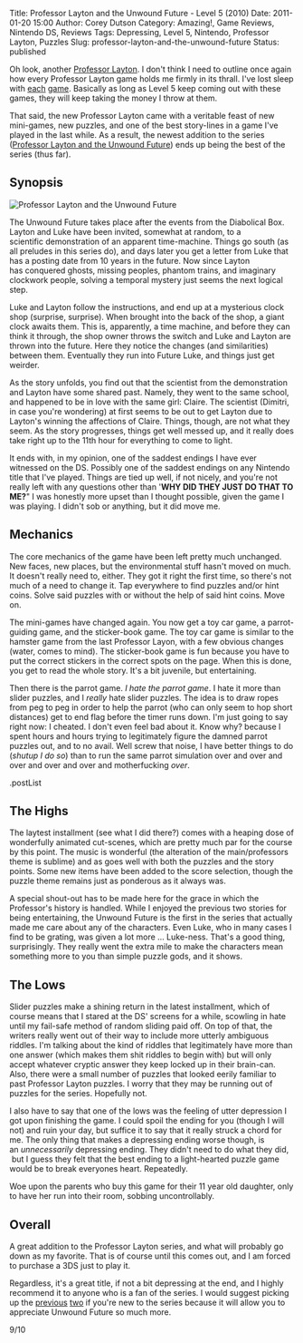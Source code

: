 Title: Professor Layton and the Unwound Future - Level 5 (2010)
Date: 2011-01-20 15:00
Author: Corey Dutson
Category: Amazing!, Game Reviews, Nintendo DS, Reviews
Tags: Depressing, Level 5, Nintendo, Professor Layton, Puzzles
Slug: professor-layton-and-the-unwound-future
Status: published

Oh look, another [Professor
Layton](http://www.amazon.co.uk/gp/product/B003O6E7DI?ie=UTF8&tag=walofscr-21&linkCode=as2&camp=1634&creative=19450&creativeASIN=B003O6E7DI "Amazon.co.uk - Professor Layton and the Unwound Future").
I don't think I need to outline once again how every Professor Layton
game holds me firmly in its thrall. I've lost sleep with
[each]({filename}professor-layton-and-the-curious-village-level-5-2008.md "Wallofscribbles.com - Professor Layton and the Curious Village")
[game]({filename}professor-layton-and-the-diabolical-box-level-5-2009.md "wallofscribbles.com - Professor Layton and the Diabolical Box").
Basically as long as Level 5 keep coming out with these games, they will
keep taking the money I throw at them.

That said, the new Professor Layton came with a veritable feast of new
mini-games, new puzzles, and one of the best story-lines in a game I've
played in the last while. As a result, the newest addition to the series
([Professor Layton and the Unwound
Future](http://www.amazon.co.uk/gp/product/B003O6E7DI?ie=UTF8&tag=walofscr-21&linkCode=as2&camp=1634&creative=19450&creativeASIN=B003O6E7DI "Amazon.co.uk - Professor Layton and the Unwound Future"))
ends up being the best of the series (thus far).<!-- PELICAN_END_SUMMARY -->

Synopsis
--------

![Professor Layton and the Unwound
Future](http://wallofscribbles.com/wp-content/uploads/2011/01/professor-layton-unwound-future-300x269.png "professor-layton-unwound-future")

The Unwound Future takes place after the events from the Diabolical Box.
Layton and Luke have been invited, somewhat at random, to a
scientific demonstration of an apparent time-machine. Things go south
(as all preludes in this series do), and days later you get a letter
from Luke that has a posting date from 10 years in the future. Now since
Layton has conquered ghosts, missing peoples, phantom trains, and
imaginary clockwork people, solving a temporal mystery just seems the
next logical step.

Luke and Layton follow the instructions, and end up at a mysterious
clock shop (surprise, surprise). When brought into the back of the shop,
a giant clock awaits them. This is, apparently, a time machine, and
before they can think it through, the shop owner throws the switch and
Luke and Layton are thrown into the future. Here they notice the changes
(and similarities) between them. Eventually they run into Future Luke,
and things just get weirder.

As the story unfolds, you find out that the scientist from the
demonstration and Layton have some shared past. Namely, they went to the
same school, and happened to be in love with the same girl: Claire. The
scientist (Dimitri, in case you're wondering) at first seems to be out
to get Layton due to Layton's winning the affections of Claire. Things,
though, are not what they seem. As the story progresses, things get well
messed up, and it really does take right up to the 11th hour for
everything to come to light.

It ends with, in my opinion, one of the saddest endings I have ever
witnessed on the DS. Possibly one of the saddest endings on any Nintendo
title that I've played. Things are tied up well, if not nicely, and
you're not really left with any questions other than '**WHY DID THEY
JUST DO THAT TO ME?**" I was honestly more upset than I thought
possible, given the game I was playing. I didn't sob or anything, but it
did move me.

Mechanics
---------

The core mechanics of the game have been left pretty much unchanged. New
faces, new places, but the environmental stuff hasn't moved on much. It
doesn't really need to, either. They got it right the first time, so
there's not much of a need to change it. Tap everywhere to find puzzles
and/or hint coins. Solve said puzzles with or without the help of said
hint coins. Move on.

The mini-games have changed again. You now get a toy car game, a
parrot-guiding game, and the sticker-book game. The toy car game is
similar to the hamster game from the last Professor Layon, with a few
obvious changes (water, comes to mind). The sticker-book game is fun
because you have to put the correct stickers in the correct spots on the
page. When this is done, you get to read the whole story. It's a
bit juvenile, but entertaining.

Then there is the parrot game. *I hate the parrot game*. I hate it more
than slider puzzles, and I *really* hate slider puzzles. The idea is to
draw ropes from peg to peg in order to help the parrot (who can only
seem to hop short distances) get to end flag before the timer runs down.
I'm just going to say right now: I cheated. I don't even feel bad about
it. Know why? because I spent hours and hours trying to legitimately
figure the damned parrot puzzles out, and to no avail. Well screw that
noise, I have better things to do (*shutup I do so*) than to run the
same parrot simulation over and over and over and over and over and
motherfucking *over*.

.postList

The Highs
---------

The laytest installment (see what I did there?) comes with a heaping
dose of wonderfully animated cut-scenes, which are pretty much par for
the course by this point. The music is wonderful (the alteration of the
main/professors theme is sublime) and as goes well with both the puzzles
and the story points. Some new items have been added to the score
selection, though the puzzle theme remains just as ponderous as it
always was.

A special shout-out has to be made here for the grace in which the
Professor's history is handled. While I enjoyed the previous two stories
for being entertaining, the Unwound Future is the first in the series
that actually made me care about any of the characters. Even Luke, who
in many cases I find to be grating, was given a lot more ... Luke-ness.
That's a good thing, surprisingly. They really went the extra mile to
make the characters mean something more to you than simple puzzle gods,
and it shows.

The Lows
--------

Slider puzzles make a shining return in the latest installment, which of
course means that I stared at the DS' screens for a while, scowling in
hate until my fail-safe method of random sliding paid off. On top of
that, the writers really went out of their way to include more utterly
ambiguous riddles. I'm talking about the kind of riddles that
legitimately have more than one answer (which makes them shit riddles to
begin with) but will only accept whatever cryptic answer they keep
locked up in their brain-can. Also, there were a small number of puzzles
that looked eerily familiar to past Professor Layton puzzles. I worry
that they may be running out of puzzles for the series. Hopefully not.

I also have to say that one of the lows was the feeling of utter
depression I got upon finishing the game. I could spoil the ending for
you (though I will not) and ruin your day, but suffice it to say that it
really struck a chord for me. The only thing that makes a depressing
ending worse though, is an *unnecessarily* depressing ending. They
didn't need to do what they did,  but I guess they felt that the best
ending to a light-hearted puzzle game would be to break everyones heart.
Repeatedly.

Woe upon the parents who buy this game for their 11 year old daughter,
only to have her run into their room, sobbing uncontrollably.

Overall
-------

A great addition to the Professor Layton series, and what will probably
go down as my favorite. That is of course until this comes out, and I am
forced to purchase a 3DS just to play it.

Regardless, it's a great title, if not a bit depressing at the end, and
I highly recommend it to anyone who is a fan of the series. I would
suggest picking up the
[previous](http://www.amazon.co.uk/gp/product/B000U5W3IW?ie=UTF8&tag=walofscr-21&linkCode=as2&camp=1634&creative=19450&creativeASIN=B000U5W3IW "Amazon.co.uk - Professor Layton and the Curious Village")
[two](http://www.amazon.co.uk/gp/product/B002AU0HZQ?ie=UTF8&tag=walofscr-21&linkCode=as2&camp=1634&creative=19450&creativeASIN=B002AU0HZQ "Amazon.co.uk - Professor Layton and the Diabolical Box")
if you're new to the series because it will allow you to appreciate
Unwound Future so much more.

9/10
